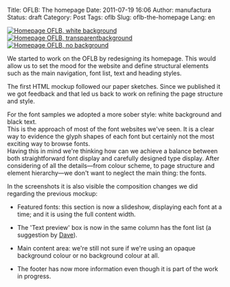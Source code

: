 Title: OFLB: The homepage
Date: 2011-07-19 16:06
Author: manufactura
Status: draft
Category: Post
Tags: oflb
Slug: oflb-the-homepage
Lang: en

[![Homepage OFLB, white background]({filename}/media/homepageofbl-white-bg-150x150.png "homepageofbl-white-bg")]({filename}/media/homepageofbl-white-bg.png)
[![Homepage OFLB, transparentbackground]({filename}/media/homepageofbl-transparent-bg-150x150.png "homepageofbl-transparent-bg")]({filename}/media/homepageofbl-transparent-bg.png)
[![Homepage OFLB, no background]({filename}/media/homepageofbl-no-bg-150x150.png "homepageofbl-no-bg")]({filename}/media/homepageofbl-no-bg.png)

We started to work on the OFLB by redesigning its homepage. This would
allow us to set the mood for the website and define structural elements
such as the main navigation, font list, text and heading styles.

The first HTML mockup followed our paper sketches. Since we published it
we got feedback and that led us back to work on refining the page
structure and style.

For the font samples we adopted a more sober style: white background and
black text.  
This is the approach of most of the font websites we've seen. It is a
clear way to evidence the glyph shapes of each font but certainly not
the most exciting way to browse fonts.  
Having this in mind we're thinking how can we achieve a balance between
both straightforward font display and carefully designed type display.
After considering of all the details—from colour scheme, to page
structure and element hierarchy—we don't want to neglect the main thing:
the fonts.

In the screenshots it is also visible the composition changes we did
regarding the previous mockup:

-   Featured fonts: this section is now a slideshow, displaying each font at
    a time; and it is using the full content width.

-   The 'Text preview' box is now in the same column has the font list (a
    suggestion by
    [Dave](http://blog.manufacturaindependente.org/2011/07/oflb-bringing-the-layout-to-life/)).

-   Main content area: we're still not sure if we're using an opaque
    background colour or no background colour at all.

-   The footer has now more information even though it is part of the work
    in progress.
